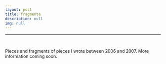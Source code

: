 ```yaml
---
layout: post
title: fragmenta
description: null
img: null
---
```


***

<br/>

Pieces and fragments of pieces I wrote between 2006 and 2007. More information coming soon.

